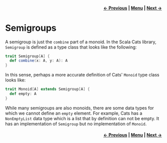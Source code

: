 <h4 align="right">
    <a href="lesson3_1_monoids.md">← Previous</a> |
    <a href="lesson3.md">Menu</a> |
    <a href="lesson3_3_functors.md">Next →</a>
</h4>

<h1>Semigroups</h1>

A semigroup is just the `combine` part of a monoid. In the Scala Cats library, `Semigroup` is defined as a type class
that looks like the following:

```scala
trait Semigroup[A] {
  def combine(x: A, y: A): A
}
```

In this sense, perhaps a more accurate definition of Cats' `Monoid` type class looks like:

```scala
trait Monoid[A] extends Semigroup[A] {
  def empty: A
}
```

While many semigroups are also monoids, there are some data types for which we cannot define an `empty` element. For
example, Cats has a `NonEmptyList` data type which is a list that by definition can not be empty. It has an 
implementation of `Semigroup` but no implementation of `Monoid`.

<h4 align="right">
    <a href="lesson3_1_monoids.md">← Previous</a> |
    <a href="lesson3.md">Menu</a> |
    <a href="lesson3_3_functors.md">Next →</a>
</h4>